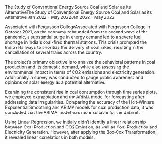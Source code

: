 
The Study of Conventional Energy Source Coal and Solar as its AlternativeThe Study of Conventional Energy Source Coal and Solar as its Alternative
Jan 2022 - May 2022Jan 2022 - May 2022

Associated with Fergusson CollegeAssociated with Fergusson College
In October 2021, as the economy rebounded from the second wave of the pandemic, a substantial surge in energy demand led to a severe fuel shortage in India's coal-fired thermal stations. This crisis prompted the Indian Railways to prioritize the delivery of coal rakes, resulting in the cancellation of several trains across the country.

The project's primary objective is to analyze the behavioral patterns in coal production and its domestic demand, while also assessing the environmental impact in terms of CO2 emissions and electricity generation. Additionally, a survey was conducted to gauge public awareness and opinions on solar energy as a potential alternative.

Examining the consistent rise in coal consumption through time series plots, we employed extrapolation and the ARIMA model for forecasting after addressing data irregularities. Comparing the accuracy of the Holt-Winters Exponential Smoothing and ARIMA models for coal production data, it was concluded that the ARIMA model was more suitable for the dataset.

Using Linear Regression, we initially didn't identify a linear relationship between Coal Production and CO2 Emission, as well as Coal Production and Electricity Generation. However, after applying the Box-Cox Transformation, it revealed linear correlations in both models.
